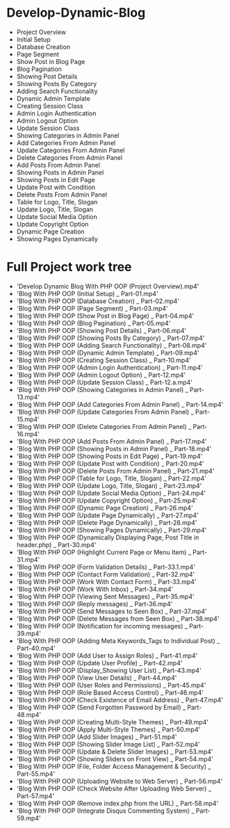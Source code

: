 # Develop-Dynamic-Blog

- Project Overview
- Initial Setup
- Database Creation
- Page Segment
- Show Post in Blog Page
- Blog Pagination
- Showing Post Details
- Showing Posts By Category
- Adding Search Functionality
- Dynamic Admin Template
- Creating Session Class
- Admin Login Authentication
- Admin Logout Option
- Update Session Class
- Showing Categories in Admin Panel
- Add Categories From Admin Panel
- Update Categories From Admin Panel
- Delete Categories From Admin Panel
- Add Posts From Admin Panel
- Showing Posts in Admin Panel
- Showing Posts in Edit Page
- Update Post with Condition
- Delete Posts From Admin Panel
- Table for Logo, Title, Slogan
- Update Logo, Title, Slogan
- Update Social Media Option
- Update Copyright Option
- Dynamic Page Creation
- Showing Pages Dynamically
# Full Project work tree

- 'Develop Dynamic Blog With PHP OOP (Project Overview).mp4'
- 'Blog With PHP OOP (Initial Setup) _ Part-01.mp4'
- 'Blog With PHP OOP (Database Creation) _ Part-02.mp4'
- 'Blog With PHP OOP (Page Segment) _ Part-03.mp4'
- 'Blog With PHP OOP (Show Post in Blog Page) _ Part-04.mp4'
- 'Blog With PHP OOP (Blog Pagination) _ Part-05.mp4'
- 'Blog With PHP OOP (Showing Post Details) _ Part-06.mp4'
- 'Blog With PHP OOP (Showing Posts By Category) _ Part-07.mp4'
- 'Blog With PHP OOP (Adding Search Functionality) _ Part-08.mp4'
- 'Blog With PHP OOP (Dynamic Admin Template) _ Part-09.mp4'
- 'Blog With PHP OOP (Creating Session Class) _ Part-10.mp4'
- 'Blog With PHP OOP (Admin Login Authentication) _ Part-11.mp4'
- 'Blog With PHP OOP (Admin Logout Option) _ Part-12.mp4'
- 'Blog With PHP OOP (Update Session Class) _ Part-12.a.mp4'
- 'Blog With PHP OOP (Showing Categories in Admin Panel) _ Part-13.mp4'
- 'Blog With PHP OOP (Add Categories From Admin Panel) _ Part-14.mp4'
- 'Blog With PHP OOP (Update Categories From Admin Panel) _ Part-15.mp4'
- 'Blog With PHP OOP (Delete Categories From Admin Panel) _ Part-16.mp4'
- 'Blog With PHP OOP (Add Posts From Admin Panel) _ Part-17.mp4'
- 'Blog With PHP OOP (Showing Posts in Admin Panel) _ Part-18.mp4'
- 'Blog With PHP OOP (Showing Posts in Edit Page) _ Part-19.mp4'
- 'Blog With PHP OOP (Update Post with Condition) _ Part-20.mp4'
- 'Blog With PHP OOP (Delete Posts From Admin Panel) _ Part-21.mp4'
- 'Blog With PHP OOP (Table for Logo, Title, Slogan) _ Part-22.mp4'
- 'Blog With PHP OOP (Update Logo, Title, Slogan) _ Part-23.mp4'
- 'Blog With PHP OOP (Update Social Media Option) _ Part-24.mp4'
- 'Blog With PHP OOP (Update Copyright Option) _ Part-25.mp4'
- 'Blog With PHP OOP (Dynamic Page Creation) _ Part-26.mp4'
- 'Blog With PHP OOP (Update Page Dynamically) _ Part-27.mp4'
- 'Blog With PHP OOP (Delete Page Dynamically) _ Part-28.mp4'
- 'Blog With PHP OOP (Showing Pages Dynamically) _ Part-29.mp4'
- 'Blog With PHP OOP (Dynamically Displaying Page, Post Title in header.php) _ Part-30.mp4'
- 'Blog With PHP OOP (Highlight Current Page or Menu Item) _ Part-31.mp4'
- 'Blog With PHP OOP (Form Validation Details) _ Part-33.1.mp4'
- 'Blog With PHP OOP (Contact Form Validation) _ Part-32.mp4'
- 'Blog With PHP OOP (Work With Contact Form) _ Part-33.mp4'
- 'Blog With PHP OOP (Work With Inbox) _ Part-34.mp4'
- 'Blog With PHP OOP (Viewing Sent Messages) _ Part-35.mp4'
- 'Blog With PHP OOP (Reply messages) _ Part-36.mp4'
- 'Blog With PHP OOP (Send Messages to Seen Box) _ Part-37.mp4'
- 'Blog With PHP OOP (Delete Messages from Seen Box) _ Part-38.mp4'
- 'Blog With PHP OOP (Notification for incoming messages) _ Part-39.mp4'
- 'Blog With PHP OOP (Adding Meta Keywords_Tags to Individual Post) _ Part-40.mp4'
- 'Blog With PHP OOP (Add User to Assign Roles) _ Part-41.mp4'
- 'Blog With PHP OOP (Update User Profile) _ Part-42.mp4'
- 'Blog With PHP OOP (Display_Showing User List) _ Part-43.mp4'
- 'Blog With PHP OOP (View User Details) _ Part-44.mp4'
- 'Blog With PHP OOP (User Roles and Permissions) _ Part-45.mp4'
- 'Blog With PHP OOP (Role Based Access Control) _ Part-46.mp4'
- 'Blog With PHP OOP (Check Existence of Email Address) _ Part-47.mp4'
- 'Blog With PHP OOP (Send Forgotten Password by Email) _ Part-48.mp4'
- 'Blog With PHP OOP (Creating Multi-Style Themes) _ Part-49.mp4'
- 'Blog With PHP OOP (Apply Multi-Style Themes) _ Part-50.mp4'
- 'Blog With PHP OOP (Add Slider Images) _ Part-51.mp4'
- 'Blog With PHP OOP (Showing Slider Image List) _ Part-52.mp4'
- 'Blog With PHP OOP (Update & Delete Slider Images) _ Part-53.mp4'
- 'Blog With PHP OOP (Showing Sliders on Front View) _ Part-54.mp4'
- 'Blog With PHP OOP (File, Folder Access Management & Security) _ Part-55.mp4'
- 'Blog With PHP OOP (Uploading Website to Web Server) _ Part-56.mp4'
- 'Blog With PHP OOP (Check Website After Uploading Web Server) _ Part-57.mp4'
- 'Blog With PHP OOP (Remove index.php from the URL) _ Part-58.mp4'
- 'Blog With PHP OOP (Integrate Disqus Commenting System) _ Part-59.mp4'